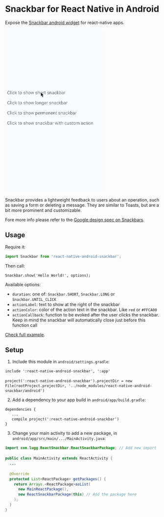 # Snackbar for React Native in Android

Expose the [Snackbar android widget](http://developer.android.com/reference/android/support/design/widget/Snackbar.html) for react-native apps.

![Snackbar demo](/Example/snackbar.gif?raw=true)

Snackbar provides a lightweight feedback to users about an operation, such as saving a form or deleting a message. They are similar to Toasts, but are a bit more prominent and customizable.

Fore more info please refer to the [Google design spec on Snackbars](https://www.google.com/design/spec/components/snackbars-toasts.html#).


## Usage

Require it:

```js
import Snackbar from 'react-native-android-snackbar';
```

Then call:

```
Snackbar.show('Hello World!', options);
```

Available options:

- `duration`: one of: `Snackbar.SHORT`, `Snackbar.LONG` or `Snackbar.UNTIL_CLICK`
- `actionLabel`: text to show at the right of the snackbar
- `actionColor`: color of the action text in the snackbar. Like `red` or `#FFCA00`
- `actionCallback`: function to be evoked after the user clicks the snackbar. Keep in mind the snackbar will automatically close just before this function call

[Check full example](Example/index.android.js).


## Setup

1. Include this module in `android/settings.gradle`:

```
include ':react-native-android-snackbar', ':app'

project(':react-native-android-snackbar').projectDir = new File(rootProject.projectDir, '../node_modules/react-native-android-snackbar/android')
```

2. Add a dependency to your app build in `android/app/build.gradle`:

```
dependencies {
   ...
   compile project(':react-native-android-snackbar')
}
```

3. Change your main activity to add a new package, in `android/app/src/main/.../MainActivity.java`:

```java
import com.lugg.ReactSnackbar.ReactSnackbarPackage; // Add new import

public class MainActivity extends ReactActivity {
  ...
  
  @Override
  protected List<ReactPackage> getPackages() {
    return Arrays.<ReactPackage>asList(
      new MainReactPackage(),
      new ReactSnackbarPackage(this) // Add the package here
    );
  }
}
```
